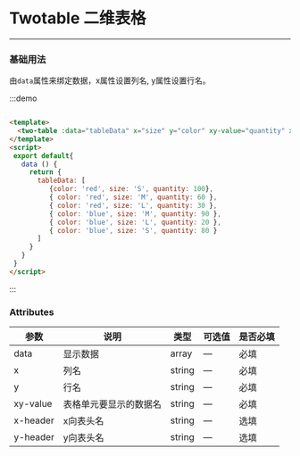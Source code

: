 
# Twotable 二维表格
----
### 基础用法
由`data`属性来绑定数据，x属性设置列名, y属性设置行名。


<div class="demo-box">
  <div class="demo-block">
<two-table :data="tableData" x="size" y="color" xy-value="quantity" x-header="颜色" y-header="尺码" style="width:500px;"></two-table>
  </div>
</div>
<script>
 export default{
   data () {
     return {
       tableData: [
          {color: 'red', size: 'S', quantity: 100},
          { color: 'red', size: 'M', quantity: 60 },
          { color: 'red', size: 'L', quantity: 30 },
          { color: 'blue', size: 'M', quantity: 90 },
          { color: 'blue', size: 'L', quantity: 20 },
          { color: 'blue', size: 'S', quantity: 80 }
       ]
     }
   }
 }
</script>

:::demo
```html

<template>
  <two-table :data="tableData" x="size" y="color" xy-value="quantity" x-header="颜色" y-header="尺码" style="width:500px;"></two-table>
</template>
<script>
 export default{
   data () {
     return {
       tableData: [
          {color: 'red', size: 'S', quantity: 100},
          { color: 'red', size: 'M', quantity: 60 },
          { color: 'red', size: 'L', quantity: 30 },
          { color: 'blue', size: 'M', quantity: 90 },
          { color: 'blue', size: 'L', quantity: 20 },
          { color: 'blue', size: 'S', quantity: 80 }
       ]
     }
   }
 }
</script>
```
:::



### Attributes

| 参数      | 说明          | 类型      | 可选值                           | 是否必填  |
|---------- |-------------- |---------- |--------------------------------  |-------- |
| data | 显示数据 | array | — | 必填 |
| x | 列名 | string | — | 必填 |
| y | 行名 | string | — | 必填 |
| xy-value | 表格单元要显示的数据名 | string | — | 必填 |
| x-header | x向表头名 | string | — | 选填 |
| y-header | y向表头名 | string | — | 选填 |
